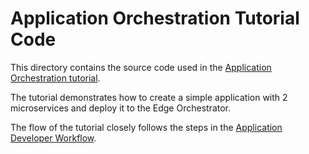 # Application Orchestration Tutorial Code

This directory contains the source code used in the [Application Orchestration tutorial].

The tutorial demonstrates how to create a simple application with 2 microservices
and deploy it to the Edge Orchestrator.

The flow of the tutorial closely follows the steps in the [Application Developer Workflow].

[Application Orchestration tutorial]: https://docs.openedgeplatform.intel.com/edge-manage-docs/main/developer_guide/app_orch/tutorials/index.html
[Application Developer Workflow]: https://docs.openedgeplatform.intel.com/edge-manage-docs/main/developer_guide/application_developer_workflow/index.html
